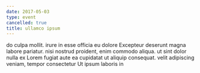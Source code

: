 ```yaml
---
date: 2017-05-03
type: event
cancelled: true
title: ullamco ipsum
---
```

do culpa mollit. irure in esse officia eu dolore Excepteur deserunt magna labore pariatur. nisi nostrud proident, enim commodo aliqua. ut sint dolor nulla ex Lorem fugiat aute ea cupidatat ut aliquip consequat. velit adipiscing veniam, tempor consectetur Ut ipsum laboris in